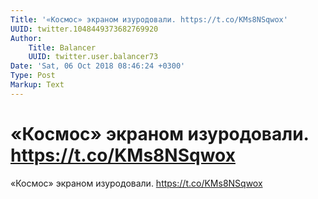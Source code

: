 ```yaml
---
Title: '«Космос» экраном изуродовали. https://t.co/KMs8NSqwox'
UUID: twitter.1048449373682769920
Author:
    Title: Balancer
    UUID: twitter.user.balancer73
Date: 'Sat, 06 Oct 2018 08:46:24 +0300'
Type: Post
Markup: Text
---
```


# «Космос» экраном изуродовали. https://t.co/KMs8NSqwox

«Космос» экраном изуродовали. https://t.co/KMs8NSqwox